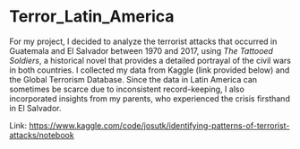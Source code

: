 # Terror_Latin_America

For my project, I decided to analyze the terrorist attacks that occurred in Guatemala and El Salvador between 1970 and 2017, using *The Tattooed Soldiers*, a historical novel that provides a detailed portrayal of the civil wars in both countries. I collected my data from Kaggle (link provided below) and the Global Terrorism Database. Since the data in Latin America can sometimes be scarce due to inconsistent record-keeping, I also incorporated insights from my parents, who experienced the crisis firsthand in El Salvador. 

Link: <https://www.kaggle.com/code/josutk/identifying-patterns-of-terrorist-attacks/notebook>